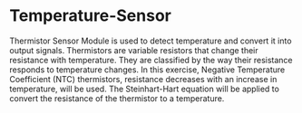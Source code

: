 # Temperature-Sensor
Thermistor Sensor Module is used to detect temperature and convert it into output signals. Thermistors are variable resistors that change their resistance with temperature. They are classified by the way their resistance responds to temperature changes. In this exercise, Negative Temperature Coefficient (NTC) thermistors, resistance decreases with an increase in temperature, will be used. The Steinhart-Hart equation will be applied to convert the resistance of the thermistor to a temperature.
